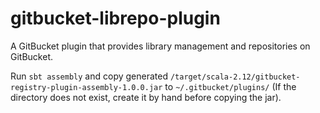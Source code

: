 gitbucket-librepo-plugin
========
A GitBucket plugin that provides library management and repositories on GitBucket.

Run `sbt assembly` and copy generated `/target/scala-2.12/gitbucket-registry-plugin-assembly-1.0.0.jar` to `~/.gitbucket/plugins/` (If the directory does not exist, create it by hand before copying the jar).
